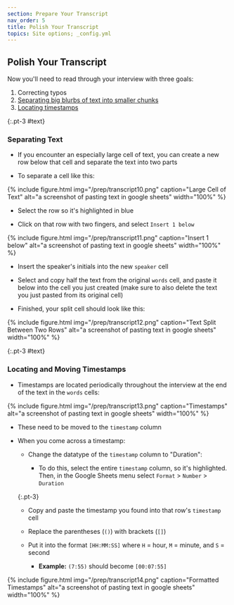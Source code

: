 ```yaml
---
section: Prepare Your Transcript
nav_order: 5
title: Polish Your Transcript
topics: Site options; _config.yml
---
```



## Polish Your Transcript

Now you'll need to read through your interview with three goals:

1. Correcting typos
2. [Separating big blurbs of text into smaller chunks](#text)
3. [Locating timestamps](#time)

{:.pt-3 #text}
### Separating Text

- If you encounter an especially large cell of text, you can create a new row below that cell and separate the text into two parts

- To separate a cell like this:

{% include figure.html img="/prep/transcript10.png" caption="Large Cell of Text" alt="a screenshot of pasting text in google sheets" width="100%" %}

- Select the row so it's highlighted in blue

- Click on that row with two fingers, and select `Insert 1 below`

{% include figure.html img="/prep/transcript11.png" caption="Insert 1 below" alt="a screenshot of pasting text in google sheets" width="100%" %}

- Insert the speaker's initials into the new `speaker` cell

- Select and copy half the text from the original `words` cell, and paste it below into the cell you just created (make sure to also delete the text you just pasted from its original cell)

- Finished, your split cell should look like this:

{% include figure.html img="/prep/transcript12.png" caption="Text Split Between Two Rows" alt="a screenshot of pasting text in google sheets" width="100%" %}

{:.pt-3 #text}
### Locating and Moving Timestamps

- Timestamps are located periodically throughout the interview at the end of the text in the `words` cells:

{% include figure.html img="/prep/transcript13.png" caption="Timestamps" alt="a screenshot of pasting text in google sheets" width="100%" %}

- These need to be moved to the `timestamp` column

- When you come across a timestamp:

    - Change the datatype of the `timestamp` column to "Duration":

        - To do this, select the entire `timestamp` column, so it's highlighted. Then, in the Google Sheets menu select `Format` > `Number` > `Duration`

    {:.pt-3}
    - Copy and paste the timestamp you found into that row's `timestamp` cell

    - Replace the parentheses (`()`) with brackets (`[]`)

    - Put it into the format `[HH:MM:SS]` where `H` = hour, `M` = minute, and `S` = second

        - **Example:** `(7:55)` should become `[00:07:55]`

{% include figure.html img="/prep/transcript14.png" caption="Formatted Timestamps" alt="a screenshot of pasting text in google sheets" width="100%" %}
